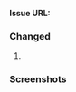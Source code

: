 <!--
Please follow these rules:
1. SUBJECT: use format [PRJ-123] Verb in past tense with dot at the end.
   - This subject will be used as a commit message after PR is merged.
   - Verbs are usually one of these: Updated, Refactored, Removed, Changed, Added.
   - If there is no ticket - do not put [NOTICKET].

2. BODY: fill-in the template below.

3. CONFLICTS: Make sure that there are no conflicts in your PR. Resolve them before submitting PR for review.

4. COMMENTS: Scan through your PR yourself and comment on the lines that does not look clear enough. This will save SIGNIFICANT time for reviewer to approve the PR.

5. LABEL: Assign 'Needs review' label as soon as you ready to have this reviewed.

6. ASSIGNEE: Assign at least 2 reviewers.     

7. SLACK: Post a link to this PR to #developers channel.

No need to remove these lines - they are comments.
-->

**Issue URL:**

### Changed
<!--
Provide a list of what was added/changed/removed etc. 

Start with a verb so that it is clear what has happened:Added/ Updated/Removed/Refactored etc.

Also, explain WHY something was done if this was not a normal implementation.
-->
1.  

### Screenshots

<!--
Provide as many screenshots as required to make reviewers understand what was changed.
-->
